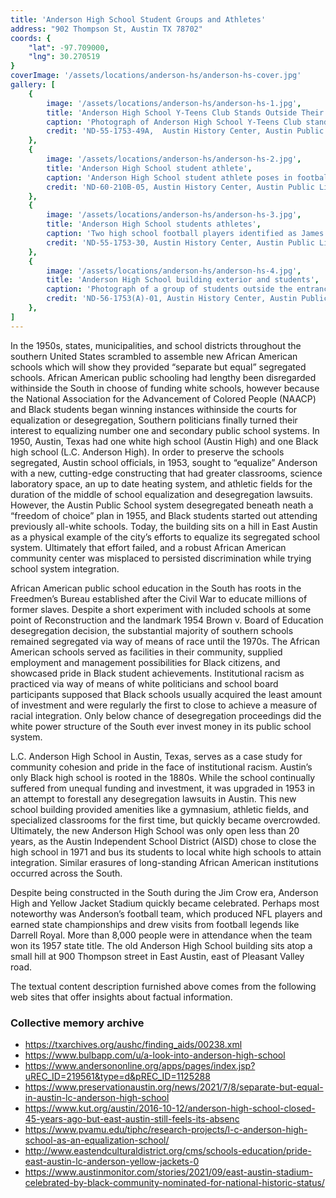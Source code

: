 ```yaml
---
title: 'Anderson High School Student Groups and Athletes'
address: "902 Thompson St, Austin TX 78702"
coords: {
    "lat": -97.709000,
    "lng": 30.270519
}
coverImage: '/assets/locations/anderson-hs/anderson-hs-cover.jpg'
gallery: [
    {
        image: '/assets/locations/anderson-hs/anderson-hs-1.jpg',
        title: 'Anderson High School Y-Teens Club Stands Outside Their School',
        caption: 'Photograph of Anderson High School Y-Teens Club standing outside their school. They are all standing around the Y-Teens logo.',
        credit: 'ND-55-1753-49A,  Austin History Center, Austin Public Library.'
    },
    {
        image: '/assets/locations/anderson-hs/anderson-hs-2.jpg',
        title: 'Anderson High School student athlete',
        caption: 'Anderson High School student athlete poses in football uniform in center position.',
        credit: 'ND-60-210B-05, Austin History Center, Austin Public Library.'
    },
    {
        image: '/assets/locations/anderson-hs/anderson-hs-3.jpg',
        title: 'Anderson High School students athletes',
        caption: 'Two high school football players identified as James Moten and Maurice Miller.',
        credit: 'ND-55-1753-30, Austin History Center, Austin Public Library.'
    },
    {
        image: '/assets/locations/anderson-hs/anderson-hs-4.jpg',
        title: 'Anderson High School building exterior and students',
        caption: 'Photograph of a group of students outside the entrance to Anderson High School. In the mixture of boys and girls, most students are exiting the building after school, while a few stand and talk to each other. One girl sits on the wall and reads from a notebook. The girls all wear long skirts, blouses, white socks and black shoes. The boys wears slacks and shirts, and one wears a jacket.',
        credit: 'ND-56-1753(A)-01, Austin History Center, Austin Public Library.'
    },
]
---
```

In the 1950s, states, municipalities, and school districts throughout the southern United States scrambled to assemble new African American schools which will show they provided “separate but equal” segregated schools. African American public schooling had lengthy been disregarded withinside the South in choose of funding white schools, however because the National Association for the Advancement of Colored People (NAACP) and Black students began winning instances withinside the courts for equalization or desegregation, Southern politicians finally turned their interest to equalizing number one and secondary public school systems. In 1950, Austin, Texas had one white high school (Austin High) and one Black high school (L.C. Anderson High). In order to preserve the schools segregated, Austin school officials, in 1953, sought to “equalize” Anderson with a new, cutting-edge constructing that had greater classrooms, science laboratory space, an up to date heating system, and athletic fields for the duration of the middle of school equalization and desegregation lawsuits. However, the Austin Public School system desegregated beneath neath a “freedom of choice” plan in 1955, and Black students started out attending previously all-white schools. Today, the building sits on a hill in East Austin as a physical example of the city’s efforts to equalize its segregated school system. Ultimately that effort failed, and a robust African American community center was misplaced to persisted discrimination while trying school system integration.

African American public school education in the South has roots in the Freedmen’s Bureau established after the Civil War to educate millions of former slaves. Despite a short experiment with included schools at some point of Reconstruction and the landmark 1954 Brown v. Board of Education desegregation decision, the substantial majority of southern schools remained segregated via way of means of race until the 1970s. The African American schools served as facilities in their community, supplied employment and management possibilities for Black citizens, and showcased pride in Black student achievements. Institutional racism as practiced via way of means of white politicians and school board participants supposed that Black schools usually acquired the least amount of investment and were regularly the first to close to achieve a measure of racial integration. Only below chance of desegregation proceedings did the white power structure of the South ever invest money in its public school system.

L.C. Anderson High School in Austin, Texas, serves as a case study for community cohesion and pride in the face of institutional racism. Austin’s only Black high school is rooted in the 1880s. While the school continually suffered from unequal funding and investment, it was upgraded in 1953 in an attempt to forestall any desegregation lawsuits in Austin. This new school building provided amenities like a gymnasium, athletic fields, and specialized classrooms for the first time, but quickly became overcrowded. Ultimately, the new Anderson High School was only open less than 20 years, as the Austin Independent School District (AISD) chose to close the high school in 1971 and bus its students to local white high schools to attain integration. Similar erasures of long-standing African American institutions occurred across the South.

Despite being constructed in the South during the Jim Crow era, Anderson High and Yellow Jacket Stadium quickly became celebrated. Perhaps most noteworthy was Anderson’s football team, which produced NFL players and earned state championships and drew visits from football legends like Darrell Royal. More than 8,000 people were in attendance when the team won its 1957 state title. The old Anderson High School building sits atop a small hill at 900 Thompson street in East Austin, east of Pleasant Valley road.

The textual content description furnished above comes from the following web sites that offer insights about factual information.
### Collective memory archive
* <a target="_blank" href="https://txarchives.org/aushc/finding_aids/00238.xml">https://txarchives.org/aushc/finding_aids/00238.xml</a>
* <a target="_blank" href="https://www.bulbapp.com/u/a-look-into-anderson-high-school">https://www.bulbapp.com/u/a-look-into-anderson-high-school</a>
* <a target="_blank" href="https://www.andersononline.org/apps/pages/index.jsp?uREC_ID=219561&type=d&pREC_ID=1125288">https://www.andersononline.org/apps/pages/index.jsp?uREC_ID=219561&type=d&pREC_ID=1125288</a>
* <a target="_blank" href="https://www.preservationaustin.org/news/2021/7/8/separate-but-equal-in-austin-lc-anderson-high-school">https://www.preservationaustin.org/news/2021/7/8/separate-but-equal-in-austin-lc-anderson-high-school</a>
* <a target="_blank" href="https://www.kut.org/austin/2016-10-12/anderson-high-school-closed-45-years-ago-but-east-austin-still-feels-its-absence">https://www.kut.org/austin/2016-10-12/anderson-high-school-closed-45-years-ago-but-east-austin-still-feels-its-absenc</a>
* <a target="_blank" href="https://www.pvamu.edu/tiphc/research-projects/l-c-anderson-high-school-as-an-equalization-school/">https://www.pvamu.edu/tiphc/research-projects/l-c-anderson-high-school-as-an-equalization-school/</a>
* <a target="_blank" href="http://www.eastendculturaldistrict.org/cms/schools-education/pride-east-austin-lc-anderson-yellow-jackets-0">http://www.eastendculturaldistrict.org/cms/schools-education/pride-east-austin-lc-anderson-yellow-jackets-0</a>
* <a target="_blank" href="https://www.austinmonitor.com/stories/2021/09/east-austin-stadium-celebrated-by-black-community-nominated-for-national-historic-status/
">https://www.austinmonitor.com/stories/2021/09/east-austin-stadium-celebrated-by-black-community-nominated-for-national-historic-status/</a>

